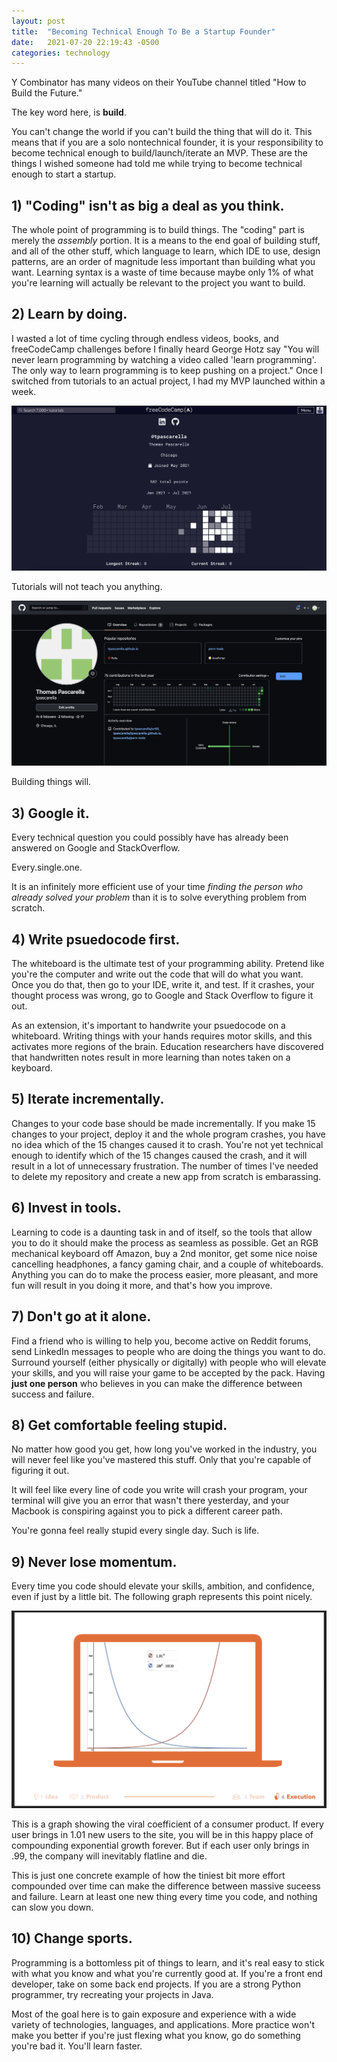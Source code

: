 ```yaml
---
layout: post
title:  "Becoming Technical Enough To Be a Startup Founder"
date:   2021-07-20 22:19:43 -0500
categories: technology
---
```

Y Combinator has many videos on their YouTube channel titled "How to Build the Future." 

The key word here, is **build**. 

You can't change the world if you can't build the thing that will do it. This means that if you are a solo nontechnical founder, it is your responsibility to become technical enough to build/launch/iterate an MVP. These are the things I wished someone had told me while trying to become technical enough to start a startup.

## 1) "Coding" isn't as big a deal as you think.

The whole point of programming is to build things. The "coding" part is merely the *assembly* portion. It is a means to the end goal of building stuff, and all of the other stuff, which language to learn, which IDE to use, design patterns, are an order of magnitude less important than building what you want. Learning syntax is a waste of time because maybe only 1% of what you're learning will actually be relevant to the project you want to build.

## 2) Learn by doing.

I wasted a lot of time cycling through endless videos, books, and freeCodeCamp challenges before I finally heard George Hotz say "You will never learn programming by watching a video called 'learn programming'. The only way to learn programming is to keep pushing on a project." Once I switched from tutorials to an actual project, I had my MVP launched within a week. 

![freeCodeCamp](/assets/fcc.png)

Tutorials will not teach you anything.

![GitHub](/assets/github.png)

Building things will.

## 3) Google it.

Every technical question you could possibly have has already been answered on Google and StackOverflow. 

Every.single.one. 

It is an infinitely more efficient use of your time *finding the person who already solved your problem* than it is to solve everything problem from scratch.

## 4) Write psuedocode first.

The whiteboard is the ultimate test of your programming ability. Pretend like you're the computer and write out the code that will do what you want. Once you do that, then go to your IDE, write it, and test. If it crashes, your thought process was wrong, go to Google and Stack Overflow to figure it out. 

As an extension, it's important to handwrite your psuedocode on a whiteboard. Writing things with your hands requires motor skills, and this activates more regions of the brain. Education researchers have discovered that handwritten notes result in more learning than notes taken on a keyboard.

## 5) Iterate incrementally.

Changes to your code base should be made incrementally. If you make 15 changes to your project, deploy it and the whole program crashes, you have no idea which of the 15 changes caused it to crash. You're not yet technical enough to identify which of the 15 changes caused the crash, and it will result in a lot of unnecessary frustration. The number of times I've needed to delete my repository and create a new app from scratch is embarassing. 

## 6) Invest in tools.

Learning to code is a daunting task in and of itself, so the tools that allow you to do it should make the process as seamless as possible. Get an RGB mechanical keyboard off Amazon, buy a 2nd monitor, get some nice noise cancelling headphones, a fancy gaming chair, and a couple of whiteboards. Anything you can do to make the process easier, more pleasant, and more fun will result in you doing it more, and that's how you improve.

## 7) Don't go at it alone.

Find a friend who is willing to help you, become active on Reddit forums, send LinkedIn messages to people who are doing the things you want to do. Surround yourself (either physically or digitally) with people who will elevate your skills, and you will raise your game to be accepted by the pack. Having **just one person** who believes in you can make the difference between success and failure.

## 8) Get comfortable feeling stupid.

No matter how good you get, how long you've worked in the industry, you will never feel like you've mastered this stuff. Only that you're capable of figuring it out.

It will feel like every line of code you write will crash your program, your terminal will give you an error that wasn't there yesterday, and your Macbook is conspiring against you to pick a different career path. 

You're gonna feel really stupid every single day. Such is life. 

## 9) Never lose momentum.

Every time you code should elevate your skills, ambition, and confidence, even if just by a little bit. The following graph represents this point nicely. 

![The difference between success and failure](/assets/compounding.png)

This is a graph showing the viral coefficient of a consumer product. If every user brings in 1.01 new users to the site, you will be in this happy place of compounding exponential growth forever. But if each user only brings in .99, the company will inevitably flatline and die. 

This is just one concrete example of how the tiniest bit more effort compounded over time can make the difference between massive suceess and failure. Learn at least one new thing every time you code, and nothing can slow you down.

## 10) Change sports.

Programming is a bottomless pit of things to learn, and it's real easy to stick with what you know and what you're currently good at. If you're a front end developer, take on some back end projects. If you are a strong Python programmer, try recreating your projects in Java.

Most of the goal here is to gain exposure and experience with a wide variety of technologies, languages, and applications. More practice won't make you better if you're just flexing what you know, go do something you're bad it. You'll learn faster.